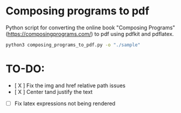 # Composing programs to pdf

Python script for converting the online book "Composing Programs" (https://composingprograms.com/) to pdf using pdfkit and pdflatex.

```bash
python3 composing_programs_to_pdf.py -o "./sample"
```

# TO-DO:
- [ X ] Fix the img and href relative path issues
- [ X ] Center tand justify the text
- [ ] Fix latex expressions not being rendered